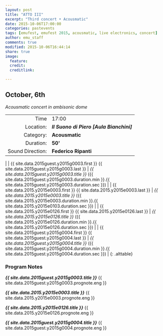 ```yaml
---
layout: post
title: "ATTO III"
excerpt: "Third concert • Acousmatic"
date: 2015-10-06T17:00:00
categories: pastevents
tags: [emufest, emufest 2015, acousmatic, live electronics, concert]
author: emu_staff
comments: true
modified: 2015-10-06T16:44:14
share: true
image:
  feature:
  credit:
  creditlink:

---
```


## October, 6th

*Acousmatic concert in ambisonic dome*


|  |  |
|------------:|:------------|
| Time | 17:00 |
| Location: | ***Il Suono di Piero [Aula Bianchini]*** |
| Category: | **Acousmatic** |
| Duration: | **50'** |
| Sound Direction: | **Federico Ripanti** |
|
| {{ site.data.2015guest.y2015g0003.first }} {{ site.data.2015guest.y2015g0003.last }} | *{{ site.data.2015guest.y2015g0003.title }}* ({{ site.data.2015guest.y2015g0003.duration.min }}.{{ site.data.2015guest.y2015g0003.duration.sec }}) |
| {{ site.data.2015.y2015e0003.first }} {{ site.data.2015.y2015e0003.last }} | *{{ site.data.2015.y2015e0003.title }}* ({{ site.data.2015.y2015e0003.duration.min }}.{{ site.data.2015.y2015e0103.duration.sec }}) |
| {{ site.data.2015.y2015e0126.first }} {{ site.data.2015.y2015e0126.last }} | *{{ site.data.2015.y2015e0126.title }}* ({{ site.data.2015.y2015e0126.duration.min }}.{{ site.data.2015.y2015e0126.duration.sec }}) |
| {{ site.data.2015guest.y2015g0004.first }} {{ site.data.2015guest.y2015g0004.last }} | *{{ site.data.2015guest.y2015g0004.title }}* ({{ site.data.2015guest.y2015g0004.duration.min }}.{{ site.data.2015guest.y2015g0004.duration.sec }}) |
{: .alttable}

### Program Notes

***{{ site.data.2015guest.y2015g0003.title }}*** {{ site.data.2015guest.y2015g0003.prognote.eng }}

***{{ site.data.2015.y2015e0003.title }}*** {{ site.data.2015.y2015e0003.prognote.eng }}

***{{ site.data.2015.y2015e0126.title }}*** {{ site.data.2015.y2015e0126.prognote.eng }}

***{{ site.data.2015guest.y2015g0004.title }}*** {{ site.data.2015guest.y2015g0004.prognote.eng }}
